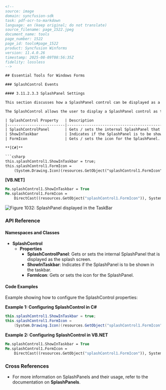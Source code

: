 ```html
<!-- 
source: image
domain: syncfusion-sdk
task: pdf-ocr-to-markdown
language: en (keep original; do not translate)
source_filename: page_1522.jpeg
document_name: tools
page_number: 1522
page_id: tools#page_1522
product: Syncfusion Winforms
version: 11.4.0.26
timestamp: 2025-08-09T08:56:35Z
fidelity: lossless
-->

## Essential Tools for Windows Forms

### SplashControl Events

#### 3.11.2.3.3 SplashPanel Settings

This section discusses how a SplashPanel control can be displayed as a SplashScreen for the SplashControl.

The SplashControl allows the user to display a SplashPanel control as the splash screen. The following settings can be changed to customize the SplashPanel in the SplashControl.

| SplashControl Property   | Description                                                                                                 |
|--------------------------|-------------------------------------------------------------------------------------------------------------|
| SplashControlPanel       | Gets / sets the internal SplashPanel that is displayed as the splash screen.                                |
| ShowInTaskbar            | Indicates if the SplashPanel is to be shown in the taskbar.                                                 |
| FormIcon                 | Gets / sets the icon for the SplashPanel.                                                                  |

**[C#]**

```csharp
this.splashControl1.ShowInTaskbar = true;
this.splashControl1.FormIcon =
    (System.Drawing.Icon)(resources.GetObject("splashControl1.FormIcon"));
```

**[VB.NET]**

```vb
Me.splashControl1.ShowInTaskbar = True
Me.splashControl1.FormIcon =
    DirectCast((resources.GetObject("splashControl1.FormIcon")), System.Drawing.Icon)
```

![Figure 1032: SplashPanel displayed in the TaskBar](https://i.imgur.com/a/SplashPanelInTaskBar.png)

### API Reference

#### Namespaces and Classes

- **SplashControl**
  - **Properties**
    - **SplashControlPanel**: Gets or sets the internal SplashPanel that is displayed as the splash screen.
    - **ShowInTaskbar**: Indicates if the SplashPanel is to be shown in the taskbar.
    - **FormIcon**: Gets or sets the icon for the SplashPanel.

#### Code Examples

Example showing how to configure the SplashControl properties:

**Example 1: Configuring SplashControl in C#**

```csharp
this.splashControl1.ShowInTaskbar = true;
this.splashControl1.FormIcon =
    (System.Drawing.Icon)(resources.GetObject("splashControl1.FormIcon"));
```

**Example 2: Configuring SplashControl in VB.NET**

```vb
Me.splashControl1.ShowInTaskbar = True
Me.splashControl1.FormIcon =
    DirectCast((resources.GetObject("splashControl1.FormIcon")), System.Drawing.Icon)
```

### Cross References

- For more information on SplashPanels and their usage, refer to the documentation on **SplashPanels**.

<!-- 
tags: [splashcontrol, splashpanel, winforms, controls, splashscreen, syncfusion] 
keywords: [splashcontrolproperty, showintaskbar, formicon, splashscreen, taskbar, winforms]
 -->
```